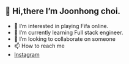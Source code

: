 ## 👋 Hi,there I’m Joonhong choi.
- 👀 I’m interested in playing Fifa online.
- 🌱 I’m currently learning Full stack engineer.
- 💞️ I’m looking to collaborate on someone
- 📫 How to reach me 
- [Instagram](https://www.instagram.com/choijhongg/)

<!---
wnsghd14/wnsghd14 is a ✨ special ✨ repository because its `README.md` (this file) appears on your GitHub profile.
You can click the Preview link to take a look at your changes.
--->
